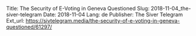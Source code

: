 Title: The Security of E-Voting in Geneva Questioned
Slug: 2018-11-04_the-siver-telegram
Date: 2018-11-04
Lang: de
Publisher: The Siver Telegram
Ext_url: https://sivtelegram.media/the-security-of-e-voting-in-geneva-questioned/61297/